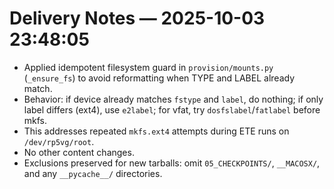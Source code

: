 # Delivery Notes — 2025-10-03 23:48:05

- Applied idempotent filesystem guard in `provision/mounts.py` (`_ensure_fs`) to avoid reformatting when TYPE and LABEL already match.
- Behavior: if device already matches `fstype` and `label`, do nothing; if only label differs (ext4), use `e2label`; for vfat, try `dosfslabel`/`fatlabel` before mkfs.
- This addresses repeated `mkfs.ext4` attempts during ETE runs on `/dev/rp5vg/root`.
- No other content changes.
- Exclusions preserved for new tarballs: omit `05_CHECKPOINTS/`, `__MACOSX/`, and any `__pycache__/` directories.
